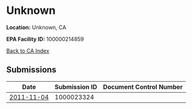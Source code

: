# Unknown

**Location:** Unknown, CA

**EPA Facility ID:** 100000214859

[Back to CA Index](../../index.md)

## Submissions

| Date | Submission ID | Document Control Number |
|------|--------------|-------------------------|
| [2011-11-04](submissions/1000023324.md) | 1000023324 |  |

